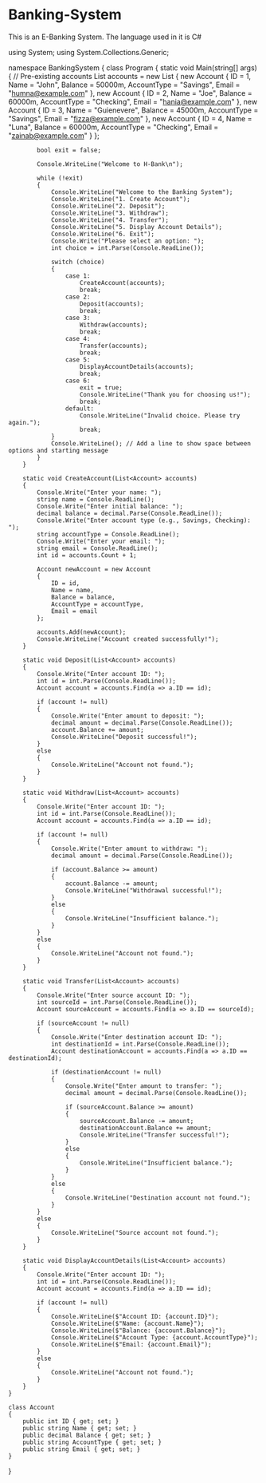  # Banking-System
This is an E-Banking System. The language used in it is C#    

using System;
using System.Collections.Generic;

namespace BankingSystem
{
    class Program
    {
        static void Main(string[] args)
        {
            // Pre-existing accounts
            List<Account> accounts = new List<Account>
            {
                new Account { ID = 1, Name = "John", Balance = 50000m, AccountType = "Savings", Email = "humna@example.com" },
                new Account { ID = 2, Name = "Joe", Balance = 60000m, AccountType = "Checking", Email = "hania@example.com" },
                new Account { ID = 3, Name = "Guienevere", Balance = 45000m, AccountType = "Savings", Email = "fizza@example.com" },
                new Account { ID = 4, Name = "Luna", Balance = 60000m, AccountType = "Checking", Email = "zainab@example.com" }
            };

            bool exit = false;

            Console.WriteLine("Welcome to H-Bank\n");

            while (!exit)
            {
                Console.WriteLine("Welcome to the Banking System");
                Console.WriteLine("1. Create Account");
                Console.WriteLine("2. Deposit");
                Console.WriteLine("3. Withdraw");
                Console.WriteLine("4. Transfer");
                Console.WriteLine("5. Display Account Details");
                Console.WriteLine("6. Exit");
                Console.Write("Please select an option: ");
                int choice = int.Parse(Console.ReadLine());

                switch (choice)
                {
                    case 1:
                        CreateAccount(accounts);
                        break;
                    case 2:
                        Deposit(accounts);
                        break;
                    case 3:
                        Withdraw(accounts);
                        break;
                    case 4:
                        Transfer(accounts);
                        break;
                    case 5:
                        DisplayAccountDetails(accounts);
                        break;
                    case 6:
                        exit = true;
                        Console.WriteLine("Thank you for choosing us!");
                        break;
                    default:
                        Console.WriteLine("Invalid choice. Please try again.");
                        break;
                }
                Console.WriteLine(); // Add a line to show space between options and starting message
            }
        }

        static void CreateAccount(List<Account> accounts)
        {
            Console.Write("Enter your name: ");
            string name = Console.ReadLine();
            Console.Write("Enter initial balance: ");
            decimal balance = decimal.Parse(Console.ReadLine());
            Console.Write("Enter account type (e.g., Savings, Checking): ");
            string accountType = Console.ReadLine();
            Console.Write("Enter your email: ");
            string email = Console.ReadLine();
            int id = accounts.Count + 1;

            Account newAccount = new Account
            {
                ID = id,
                Name = name,
                Balance = balance,
                AccountType = accountType,
                Email = email
            };

            accounts.Add(newAccount);
            Console.WriteLine("Account created successfully!");
        }

        static void Deposit(List<Account> accounts)
        {
            Console.Write("Enter account ID: ");
            int id = int.Parse(Console.ReadLine());
            Account account = accounts.Find(a => a.ID == id);

            if (account != null)
            {
                Console.Write("Enter amount to deposit: ");
                decimal amount = decimal.Parse(Console.ReadLine());
                account.Balance += amount;
                Console.WriteLine("Deposit successful!");
            }
            else
            {
                Console.WriteLine("Account not found.");
            }
        }

        static void Withdraw(List<Account> accounts)
        {
            Console.Write("Enter account ID: ");
            int id = int.Parse(Console.ReadLine());
            Account account = accounts.Find(a => a.ID == id);

            if (account != null)
            {
                Console.Write("Enter amount to withdraw: ");
                decimal amount = decimal.Parse(Console.ReadLine());

                if (account.Balance >= amount)
                {
                    account.Balance -= amount;
                    Console.WriteLine("Withdrawal successful!");
                }
                else
                {
                    Console.WriteLine("Insufficient balance.");
                }
            }
            else
            {
                Console.WriteLine("Account not found.");
            }
        }

        static void Transfer(List<Account> accounts)
        {
            Console.Write("Enter source account ID: ");
            int sourceId = int.Parse(Console.ReadLine());
            Account sourceAccount = accounts.Find(a => a.ID == sourceId);

            if (sourceAccount != null)
            {
                Console.Write("Enter destination account ID: ");
                int destinationId = int.Parse(Console.ReadLine());
                Account destinationAccount = accounts.Find(a => a.ID == destinationId);

                if (destinationAccount != null)
                {
                    Console.Write("Enter amount to transfer: ");
                    decimal amount = decimal.Parse(Console.ReadLine());

                    if (sourceAccount.Balance >= amount)
                    {
                        sourceAccount.Balance -= amount;
                        destinationAccount.Balance += amount;
                        Console.WriteLine("Transfer successful!");
                    }
                    else
                    {
                        Console.WriteLine("Insufficient balance.");
                    }
                }
                else
                {
                    Console.WriteLine("Destination account not found.");
                }
            }
            else
            {
                Console.WriteLine("Source account not found.");
            }
        }

        static void DisplayAccountDetails(List<Account> accounts)
        {
            Console.Write("Enter account ID: ");
            int id = int.Parse(Console.ReadLine());
            Account account = accounts.Find(a => a.ID == id);

            if (account != null)
            {
                Console.WriteLine($"Account ID: {account.ID}");
                Console.WriteLine($"Name: {account.Name}");
                Console.WriteLine($"Balance: {account.Balance}");
                Console.WriteLine($"Account Type: {account.AccountType}");
                Console.WriteLine($"Email: {account.Email}");
            }
            else
            {
                Console.WriteLine("Account not found.");
            }
        }
    }

    class Account
    {
        public int ID { get; set; }
        public string Name { get; set; }
        public decimal Balance { get; set; }
        public string AccountType { get; set; }
        public string Email { get; set; }
    }
}
